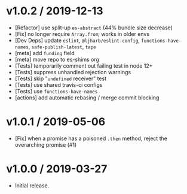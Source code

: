 v1.0.2 / 2019-12-13
=================
  * [Refactor] use split-up `es-abstract` (44% bundle size decrease)
  * [Fix] no longer require `Array.from`; works in older envs
  * [Dev Deps] update `eslint`, `@ljharb/eslint-config`, `functions-have-names`, `safe-publish-latest`, `tape`
  * [meta] add `funding` field
  * [meta] move repo to es-shims org
  * [Tests] temporarily comment out failing test in node 12+
  * [Tests] suppress unhandled rejection warnings
  * [Tests] skip "`undefined` receiver" test
  * [Tests] use shared travis-ci configs
  * [Tests] use `functions-have-names`
  * [actions] add automatic rebasing / merge commit blocking

v1.0.1 / 2019-05-06
=================
  * [Fix] when a promise has a poisoned `.then` method, reject the overarching promise (#1)

v1.0.0 / 2019-03-27
=================
  * Initial release.
